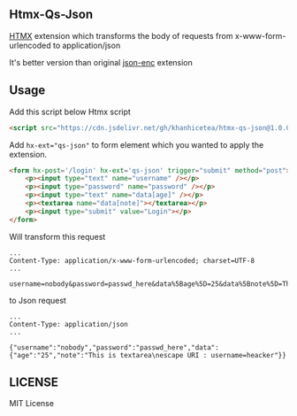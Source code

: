 ## Htmx-Qs-Json

[HTMX](https://htmx.org/) extension which transforms the body of requests from x-www-form-urlencoded to application/json

It's better version than original [json-enc](https://htmx.org/extensions/json-enc) extension

## Usage

Add this script below Htmx script

```html
<script src="https://cdn.jsdelivr.net/gh/khanhicetea/htmx-qs-json@1.0.0/dist/qs-json.min.js"></script>
```

Add `hx-ext="qs-json"` to form element which you wanted to apply the extension.

```html
<form hx-post='/login' hx-ext='qs-json' trigger="submit" method="post">
    <p><input type="text" name="username" /></p>
    <p><input type="password" name="password" /></p>
    <p><input type="text" name="data[age]" /></p>
    <p><textarea name="data[note]"></textarea></p>
    <p><input type="submit" value="Login"></p>
</form>
```

Will transform this request 

```
...
Content-Type: application/x-www-form-urlencoded; charset=UTF-8
...

username=nobody&password=passwd_here&data%5Bage%5D=25&data%5Bnote%5D=This%20is%20textarea%0Aescape%20URI%20%3A%20username%3Dheacker
```

to Json request

```
...
Content-Type: application/json
...

{"username":"nobody","password":"passwd_here","data":{"age":"25","note":"This is textarea\nescape URI : username=heacker"}}
```

## LICENSE

MIT License